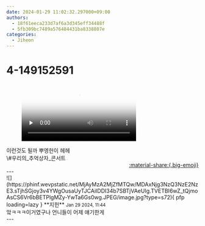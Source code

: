 ```yaml
---
date: 2024-01-29 11:02:32.297000+09:00
authors:
  - 18f61eeca233d7af6a3d345eff34488f
  - 5fb309bc7489a576484431ba8338807e
categories:
  - Jiheon
---
```


# 4-149152591

<div class="post-container" markdown="1">
<div class="content-container md-sidebar__scrollwrap" markdown="1">



<figure markdown="1">
<video controls="controls" preload="none" poster="/assets/videos/weverse_4-1168238-thumb.jpg">
<source src="/assets/videos/weverse_4-1168238.mp4#t=1" type="video/mp4">
Your browser does not support the video tag.
</video>
</figure>
이런것도 될까 뿌엥헌이 헤헤<br>\#우리의_추억상자_콘서트 

</div>
</div>

<div style="text-align: right;" markdown="1">
<a href="https://weverse.io/fromis9/fanpost/4-149152591" style="text-align: right;">:material-share:{.big-emoji}</a>
</div>
---

<div class="comments-container md-sidebar__scrollwrap" markdown="1">
<div class="comment" markdown="1">
<div class='id-container' markdown="1">
![](https://phinf.wevpstatic.net/MjAyMzA2MjZfMTQw/MDAxNjg3NzQ3NzE2NzE3.sTjhSGjoy3v4YWgOusaUyTJCAiIDDI34b7SBTjVAeUIg.TVETBI6wZ_tQjmoAsCS6Vr6bBETPlgMZy-YwTa6Gs0wg.JPEG/image.jpg?type=s72){ pfp loading=lazy }
**<span class="artist">지헌</span>** <small>Jan 29 2024, 11:44</small><br>
</div>
<div class='comment-body' markdown="1">
앜ㅋㅋㅋ이거였구나 언니들이 어제 얘기한게
</div>
</div>
</div>
---
